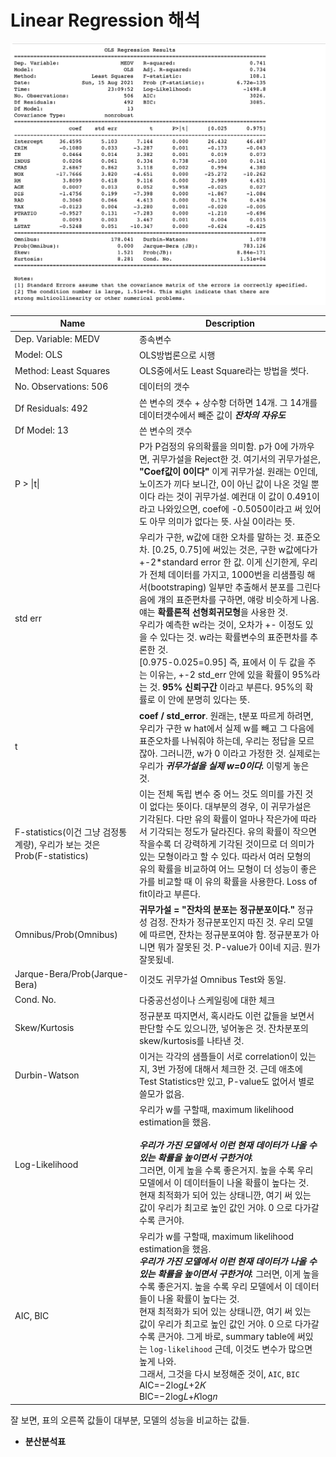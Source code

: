 # Linear Regression 해석

![1_9](./materials/1_9.png)

| Name                                                         | Description                                                  |
| ------------------------------------------------------------ | ------------------------------------------------------------ |
| Dep. Variable:  MEDV                                         | 종속변수                                                     |
| Model: OLS                                                   | OLS방법론으로 시행                                           |
| Method: Least Squares                                        | OLS중에서도 Least Square라는 방법을 썻다.                    |
| No. Observations:   506                                      | 데이터의 갯수                                                |
| Df Residuals:  492                                           | 쓴 변수의 갯수 + 상수항 더하면 14개. 그 14개를 데이터갯수에서 빼준 값이 ***잔차의 자유도*** |
| Df Model:  13                                                | 쓴 변수의 갯수                                               |
| P > \|t\|                                                    | P가 P검정의 유의확률을 의미함. p가 0에 가까우면, 귀무가설을 Reject한 것. 여기서의 귀무가설은, **"Coef값이 0이다"** 이게 귀무가설. 원래는 0인데, 노이즈가 끼다 보니간, 0이 아닌 값이 나온 것일 뿐이다 라는 것이 귀무가설. 예컨대 이 값이 0.491이라고 나와있으면, coef에 -0.5050이라고 써 있어도 아무 의미가 없다는 뜻. 사실 0이라는 뜻. |
| std err                                                      | 우리가 구한, w값에 대한 오차를 말하는 것. 표준오차. [0.25, 0.75]에 써있는 것은, 구한 w값에다가 +-2*standard error 한 값. 이게 신기한게, 우리가 전체 데이터를 가지고, 1000번을 리샘플링 해서(bootstraping) 일부만 추출해서 분포를 그린다음에 걔의 표준편차를 구하면, 얘랑 비슷하게 나옴. 얘는 **확률론적 선형회귀모형**을 사용한 것. <br> 우리가 예측한 w라는 것이, 오차가 +- 이정도 있을 수 있다는 것. w라는 확률변수의 표준편차를 추론한 것. <br>[0.975-0.025=0.95] 즉, 표에서 이 두 값을 주는 이유는, +-2 std_err 안에 있을 확률이 95%라는 것. **95% 신뢰구간** 이라고 부른다. 95%의 확률로 이 안에 분명히 있다는 뜻. |
| t                                                            | **coef / std_error**. 원래는, t분포 따르게 하려면, 우리가 구한 w hat에서 실제 w를 빼고 그 다음에 표준오차를 나눠줘야 하는데, 우리는 정답을 모르잖아. 그러니깐, w가 0 이라고 가정한 것. 실제로는 우리가 ***귀무가설을 실제 w=0이다.*** 이렇게 놓은 것. |
| F-statistics(이건 그냥 검정통계량), 우리가 보는 것은 Prob(F-statistics) | 이는 전체 독립 변수 중 어느 것도 의미를 가진 것이 없다는 뜻이다. 대부분의 경우, 이 귀무가설은 기각된다. 다만 유의 확률이 얼마나 작은가에 따라서 기각되는 정도가 달라진다. 유의 확률이 작으면 작을수록 더 강력하게 기각된 것이므로 더 의미가 있는 모형이라고 할 수 있다. 따라서 여러 모형의 유의 확률을 비교하여 어느 모형이 더 성능이 좋은가를 비교할 때 이 유의 확률을 사용한다. Loss of fit이라고 부른다. |
| Omnibus/Prob(Omnibus)                                        | **귀무가설 = "잔차의 분포는 정규분포이다."** 정규성 검정. 잔차가 정규분포인지 따진 것. 우리 모델에 따르면, 잔차는 정규분포여야 함. 정규분포가 아니면 뭐가 잘못된 것. P-value가 0이네 지금. 뭔가 잘못됬네. |
| Jarque-Bera/Prob(Jarque-Bera)                                | 이것도 귀무가설 Omnibus Test와 동일.                         |
| Cond. No.                                                    | 다중공선성이나 스케일링에 대한 체크                          |
| Skew/Kurtosis                                                | 정규분포 따지면서, 혹시라도 이런 값들을 보면서 판단할 수도 있으니깐, 넣어놓은 것. 잔차분포의 skew/kurtosis를 나타낸 것. |
| Durbin-Watson                                                | 이거는 각각의 샘플들이 서로 correlation이 있는지, 3번 가정에 대해서 체크한 것. 근데 애초에 Test Statistics만 있고, P-value도 없어서 별로 쓸모가 없음. |
| Log-Likelihood                                               | 우리가 w를 구할때, maximum likelihood estimation을 했음. <br/><br/>***우리가 가진 모델에서 이런 현재 데이터가 나올 수 있는 확률을 높이면서 구한거야.*** <br/>그러면, 이게 높을 수록 좋은거지. 높을 수록 우리 모델에서 이 데이터들이 나올 확률이 높다는 것. <br> 현재 최적화가 되어 있는 상태니깐, 여기 써 있는 값이 우리가 최고로 높인 값인 거야.  0 으로 다가갈수록 큰거야. |
| AIC, BIC                                                     | 우리가 w를 구할때, maximum likelihood estimation을 했음. <br/>***우리가 가진 모델에서 이런 현재 데이터가 나올 수 있는 확률을 높이면서 구한거야.*** 그러면, 이게 높을 수록 좋은거지. 높을 수록 우리 모델에서 이 데이터들이 나올 확률이 높다는 것. <br/> 현재 최적화가 되어 있는 상태니깐, 여기 써 있는 값이 우리가 최고로 높인 값인 거야.  0 으로 다가갈수록 큰거야. 그게 바로, summary table에 써있는 `log-likelihood` 근데, 이것도 변수가 많으면 높게 나와. <br/>그래서, 그것을 다시 보정해준 것이, `AIC`, `BIC`<br/>AIC=−2log𝐿+2𝐾<br>BIC=−2log𝐿+𝐾log𝑛 |

잘 보면, 표의 오른쪽 값들이 대부분, 모델의 성능을 비교하는 값들. 





- **분산분석표**

  
